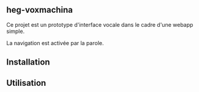 ## heg-voxmachina

Ce projet est un prototype d'interface vocale dans le cadre d'une webapp simple.

La navigation est activée par la parole.

## Installation

## Utilisation
